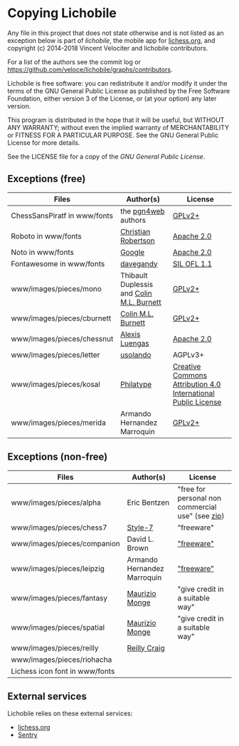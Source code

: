 Copying Lichobile
=================

Any file in this project that does not state otherwise and is not listed as an
exception below is part of *lichobile*, the mobile app for
[lichess.org](lichess.org/mobile), and copyright (c) 2014-2018 Vincent Velociter
and lichobile contributors.

For a list of the authors see the commit log or
https://github.com/veloce/lichobile/graphs/contributors.

Lichobile is free software: you can redistribute it and/or modify
it under the terms of the GNU General Public License as published by
the Free Software Foundation, either version 3 of the License, or
(at your option) any later version.

This program is distributed in the hope that it will be useful,
but WITHOUT ANY WARRANTY; without even the implied warranty of
MERCHANTABILITY or FITNESS FOR A PARTICULAR PURPOSE. See the
GNU General Public License for more details.

See the LICENSE file for a copy of the *GNU General Public License*.

Exceptions (free)
-----------------

Files | Author(s) | License
--- | --- | ---
ChessSansPiratf in www/fonts | the [pgn4web](http://pgn4web.casaschi.net/home.html) authors | [GPLv2+](https://www.gnu.org/licenses/gpl-2.0.txt)
Roboto in www/fonts | [Christian Robertson](http://christianrobertson.com/) | [Apache 2.0](http://www.apache.org/licenses/LICENSE-2.0)
Noto in www/fonts | [Google](https://fonts.google.com/specimen/Noto+Sans) | [Apache 2.0](http://www.apache.org/licenses/LICENSE-2.0)
Fontawesome in www/fonts | [davegandy](https://fontawesome.com) | [SIL OFL 1.1](https://opensource.org/licenses/OFL-1.1)
www/images/pieces/mono | Thibault Duplessis and [Colin M.L. Burnett](https://en.wikipedia.org/wiki/User:Cburnett) | [GPLv2+](https://www.gnu.org/licenses/gpl-2.0.txt)
www/images/pieces/cburnett | [Colin M.L. Burnett](https://en.wikipedia.org/wiki/User:Cburnett) | [GPLv2+](https://www.gnu.org/licenses/gpl-2.0.txt)
www/images/pieces/chessnut | [Alexis Luengas](https://github.com/LexLuengas) | [Apache 2.0](https://github.com/LexLuengas/chessnut-pieces/blob/master/LICENSE.txt)
www/images/pieces/letter | [usolando](https://lichess.org/@/usolando) | AGPLv3+
www/images/pieces/kosal | [Philatype](https://www.philatype.com/) | [Creative Commons Attribution 4.0 International Public License](https://creativecommons.org/licenses/by/4.0/legalcode)
www/images/pieces/merida | Armando Hernandez Marroquin | [GPLv2+](https://www.gnu.org/licenses/gpl-2.0.txt)

Exceptions (non-free)
---------------------

Files | Author(s) | License
--- | --- | ---
www/images/pieces/alpha | Eric Bentzen | "free for personal non commercial use" (see [zip](http://www.enpassant.dk/chess/downl/alpha.zip))
www/images/pieces/chess7 | [Style-7](http://www.styleseven.com/) | "freeware"
www/images/pieces/companion | David L. Brown | ["freeware"](http://www.enpassant.dk/chess/fonteng.htm#GC)
www/images/pieces/leipzig | Armando Hernandez Marroquin | ["freeware"](http://www.enpassant.dk/chess/fonteng.htm#LEIPZIG)
www/images/pieces/fantasy | [Maurizio Monge](http://poisson.phc.unipi.it/~monge/chess_art.php) | "give credit in a suitable way"
www/images/pieces/spatial | [Maurizio Monge](http://poisson.phc.unipi.it/~monge/chess_art.php) | "give credit in a suitable way"
www/images/pieces/reilly | [Reilly Craig](https://instagram.com/fader_) |
www/images/pieces/riohacha |
Lichess icon font in www/fonts |

External services
-----------------

Lichobile relies on these external services:

* [lichess.org](https://lichess.org)
* [Sentry](https://sentry.io)
